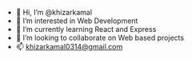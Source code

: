 - 👋 Hi, I’m @khizarkamal 
- 👀 I’m interested in Web Development
- 🌱 I’m currently learning React and Express
- 💞️ I’m looking to collaborate on Web based projects
- 📫 khizarkamal0314@gmail.com


<!---
khizarkamal/khizarkamal is a ✨ special ✨ repository because its `README.md` (this file) appears on your GitHub profile.
You can click the Preview link to take a look at your changes.
--->
